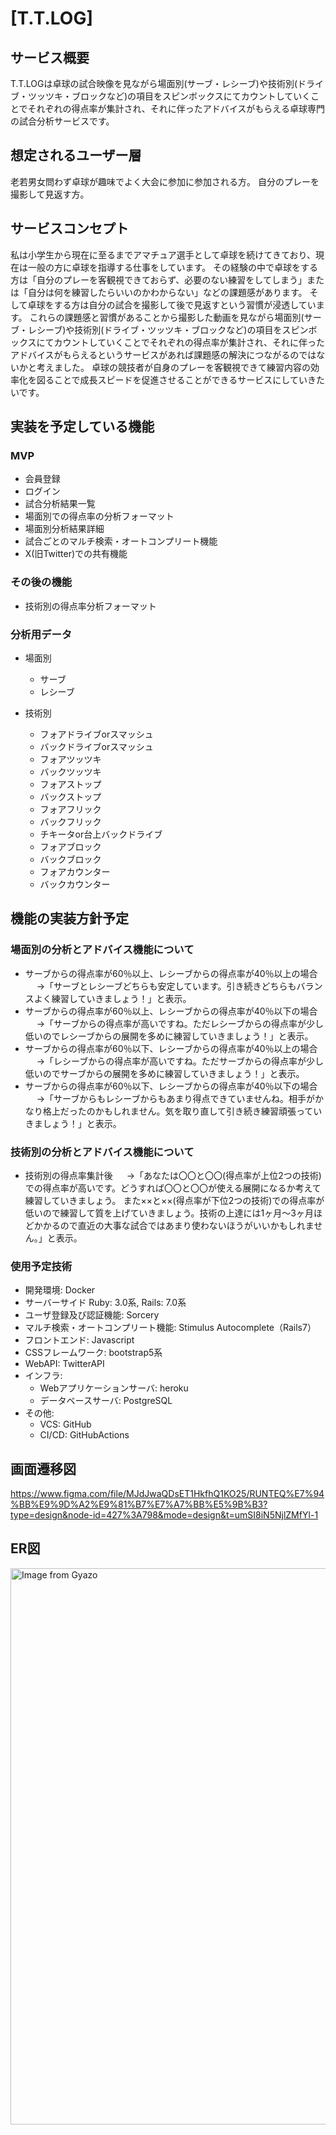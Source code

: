 # [T.T.LOG]

## サービス概要
T.T.LOGは卓球の試合映像を見ながら場面別(サーブ・レシーブ)や技術別(ドライブ・ツッツキ・ブロックなど)の項目をスピンボックスにてカウントしていくことでそれぞれの得点率が集計され、それに伴ったアドバイスがもらえる卓球専門の試合分析サービスです。

## 想定されるユーザー層
老若男女問わず卓球が趣味でよく大会に参加に参加される方。
自分のプレーを撮影して見返す方。

## サービスコンセプト
私は小学生から現在に至るまでアマチュア選手として卓球を続けてきており、現在は一般の方に卓球を指導する仕事をしています。
その経験の中で卓球をする方は「自分のプレーを客観視できておらず、必要のない練習をしてしまう」または「自分は何を練習したらいいのかわからない」などの課題感があります。
そして卓球をする方は自分の試合を撮影して後で見返すという習慣が浸透しています。
これらの課題感と習慣があることから撮影した動画を見ながら場面別(サーブ・レシーブ)や技術別(ドライブ・ツッツキ・ブロックなど)の項目をスピンボックスにてカウントしていくことでそれぞれの得点率が集計され、それに伴ったアドバイスがもらえるというサービスがあれば課題感の解決につながるのではないかと考えました。
卓球の競技者が自身のプレーを客観視できて練習内容の効率化を図ることで成長スピードを促進させることができるサービスにしていきたいです。

## 実装を予定している機能
### MVP
* 会員登録
* ログイン
* 試合分析結果一覧
* 場面別での得点率の分析フォーマット
* 場面別分析結果詳細
* 試合ごとのマルチ検索・オートコンプリート機能
* X(旧Twitter)での共有機能

### その後の機能
* 技術別の得点率分析フォーマット

### 分析用データ
* 場面別
  * サーブ
  * レシーブ

* 技術別
  * フォアドライブorスマッシュ
  * バックドライブorスマッシュ
  * フォアツッツキ
  * バックツッツキ
  * フォアストップ
  * バックストップ
  * フォアフリック
  * バックフリック
  * チキータor台上バックドライブ
  * フォアブロック
  * バックブロック
  * フォアカウンター
  * バックカウンター

## 機能の実装方針予定
### 場面別の分析とアドバイス機能について
  * サーブからの得点率が60％以上、レシーブからの得点率が40％以上の場合
　  →「サーブとレシーブどちらも安定しています。引き続きどちらもバランスよく練習していきましょう！」と表示。
  * サーブからの得点率が60％以上、レシーブからの得点率が40％以下の場合
　  →「サーブからの得点率が高いですね。ただレシーブからの得点率が少し低いのでレシーブからの展開を多めに練習していきましょう！」と表示。
  * サーブからの得点率が60％以下、レシーブからの得点率が40％以上の場合
　  →「レシーブからの得点率が高いですね。ただサーブからの得点率が少し低いのでサーブからの展開を多めに練習していきましょう！」と表示。
  * サーブからの得点率が60％以下、レシーブからの得点率が40％以下の場合
　  →「サーブからもレシーブからもあまり得点できていませんね。相手がかなり格上だったのかもしれません。気を取り直して引き続き練習頑張っていきましょう！」と表示。

### 技術別の分析とアドバイス機能について
  * 技術別の得点率集計後
　  →「あなたは〇〇と〇〇(得点率が上位2つの技術)での得点率が高いです。どうすれば〇〇と〇〇が使える展開になるか考えて練習していきましょう。
また××と××(得点率が下位2つの技術)での得点率が低いので練習して質を上げていきましょう。技術の上達には1ヶ月〜3ヶ月ほどかかるので直近の大事な試合ではあまり使わないほうがいいかもしれません。」と表示。

### 使用予定技術
* 開発環境: Docker
* サーバーサイド Ruby: 3.0系, Rails: 7.0系
* ユーザ登録及び認証機能: Sorcery
* マルチ検索・オートコンプリート機能: Stimulus Autocomplete（Rails7）
* フロントエンド: Javascript
* CSSフレームワーク: bootstrap5系
* WebAPI: TwitterAPI
* インフラ:
  - Webアプリケーションサーバ: heroku
  - データベースサーバ: PostgreSQL
* その他:
  - VCS: GitHub
  - CI/CD: GitHubActions

## 画面遷移図
https://www.figma.com/file/MJdJwaQDsET1HkfhQ1KO25/RUNTEQ%E7%94%BB%E9%9D%A2%E9%81%B7%E7%A7%BB%E5%9B%B3?type=design&node-id=427%3A798&mode=design&t=umSI8iN5NjlZMfYl-1

## ER図
<a href="https://gyazo.com/0266cf4febae87c9761e8af2be2fe6d2"><img src="https://i.gyazo.com/0266cf4febae87c9761e8af2be2fe6d2.png" alt="Image from Gyazo" width="890"/></a>
